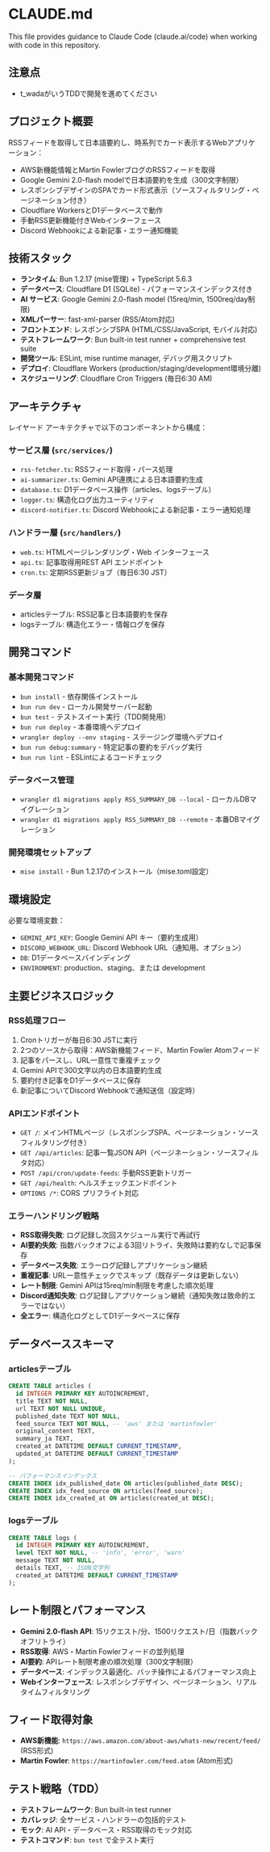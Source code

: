 # CLAUDE.md

This file provides guidance to Claude Code (claude.ai/code) when working with code in this repository.

## 注意点
- t_wadaがいうTDDで開発を進めてください


## プロジェクト概要

RSSフィードを取得して日本語要約し、時系列でカード表示するWebアプリケーション：
- AWS新機能情報とMartin FowlerブログのRSSフィードを取得
- Google Gemini 2.0-flash modelで日本語要約を生成（300文字制限）
- レスポンシブデザインのSPAでカード形式表示（ソースフィルタリング・ページネーション付き）
- Cloudflare WorkersとD1データベースで動作
- 手動RSS更新機能付きWebインターフェース
- Discord Webhookによる新記事・エラー通知機能

## 技術スタック

- **ランタイム**: Bun 1.2.17 (mise管理) + TypeScript 5.6.3
- **データベース**: Cloudflare D1 (SQLite) - パフォーマンスインデックス付き
- **AI サービス**: Google Gemini 2.0-flash model (15req/min, 1500req/day制限)
- **XMLパーサー**: fast-xml-parser (RSS/Atom対応)
- **フロントエンド**: レスポンシブSPA (HTML/CSS/JavaScript, モバイル対応)
- **テストフレームワーク**: Bun built-in test runner + comprehensive test suite
- **開発ツール**: ESLint, mise runtime manager, デバッグ用スクリプト
- **デプロイ**: Cloudflare Workers (production/staging/development環境分離)
- **スケジューリング**: Cloudflare Cron Triggers (毎日6:30 AM)

## アーキテクチャ

レイヤード アーキテクチャで以下のコンポーネントから構成：

### サービス層 (`src/services/`)
- `rss-fetcher.ts`: RSSフィード取得・パース処理
- `ai-summarizer.ts`: Gemini API連携による日本語要約生成
- `database.ts`: D1データベース操作（articles、logsテーブル）
- `logger.ts`: 構造化ログ出力ユーティリティ
- `discord-notifier.ts`: Discord Webhookによる新記事・エラー通知処理

### ハンドラー層 (`src/handlers/`)
- `web.ts`: HTMLページレンダリング・Web インターフェース
- `api.ts`: 記事取得用REST API エンドポイント
- `cron.ts`: 定期RSS更新ジョブ（毎日6:30 JST）

### データ層
- articlesテーブル: RSS記事と日本語要約を保存
- logsテーブル: 構造化エラー・情報ログを保存

## 開発コマンド

### 基本開発コマンド
- `bun install` - 依存関係インストール
- `bun run dev` - ローカル開発サーバー起動
- `bun test` - テストスイート実行（TDD開発用）
- `bun run deploy` - 本番環境へデプロイ
- `wrangler deploy --env staging` - ステージング環境へデプロイ
- `bun run debug:summary` - 特定記事の要約をデバッグ実行
- `bun run lint` - ESLintによるコードチェック

### データベース管理
- `wrangler d1 migrations apply RSS_SUMMARY_DB --local` - ローカルDBマイグレーション
- `wrangler d1 migrations apply RSS_SUMMARY_DB --remote` - 本番DBマイグレーション

### 開発環境セットアップ
- `mise install` - Bun 1.2.17のインストール（mise.toml設定）

## 環境設定

必要な環境変数：
- `GEMINI_API_KEY`: Google Gemini API キー（要約生成用）
- `DISCORD_WEBHOOK_URL`: Discord Webhook URL（通知用、オプション）
- `DB`: D1データベースバインディング
- `ENVIRONMENT`: production、staging、または development

## 主要ビジネスロジック

### RSS処理フロー
1. Cronトリガーが毎日6:30 JSTに実行
2. 2つのソースから取得：AWS新機能フィード、Martin Fowler Atomフィード
3. 記事をパースし、URL一意性で重複チェック
4. Gemini APIで300文字以内の日本語要約生成
5. 要約付き記事をD1データベースに保存
6. 新記事についてDiscord Webhookで通知送信（設定時）

### APIエンドポイント
- `GET /`: メインHTMLページ（レスポンシブSPA、ページネーション・ソースフィルタリング付き）
- `GET /api/articles`: 記事一覧JSON API（ページネーション・ソースフィルタ対応）
- `POST /api/cron/update-feeds`: 手動RSS更新トリガー
- `GET /api/health`: ヘルスチェックエンドポイント
- `OPTIONS /*`: CORS プリフライト対応

### エラーハンドリング戦略
- **RSS取得失敗**: ログ記録し次回スケジュール実行で再試行
- **AI要約失敗**: 指数バックオフによる3回リトライ、失敗時は要約なしで記事保存
- **データベース失敗**: エラーログ記録しアプリケーション継続
- **重複記事**: URL一意性チェックでスキップ（既存データは更新しない）
- **レート制限**: Gemini APIは15req/min制限を考慮した順次処理
- **Discord通知失敗**: ログ記録しアプリケーション継続（通知失敗は致命的エラーではない）
- **全エラー**: 構造化ログとしてD1データベースに保存

## データベーススキーマ

### articlesテーブル
```sql
CREATE TABLE articles (
  id INTEGER PRIMARY KEY AUTOINCREMENT,
  title TEXT NOT NULL,
  url TEXT NOT NULL UNIQUE,
  published_date TEXT NOT NULL,
  feed_source TEXT NOT NULL, -- 'aws' または 'martinfowler'
  original_content TEXT,
  summary_ja TEXT,
  created_at DATETIME DEFAULT CURRENT_TIMESTAMP,
  updated_at DATETIME DEFAULT CURRENT_TIMESTAMP
);

-- パフォーマンスインデックス
CREATE INDEX idx_published_date ON articles(published_date DESC);
CREATE INDEX idx_feed_source ON articles(feed_source);
CREATE INDEX idx_created_at ON articles(created_at DESC);
```

### logsテーブル
```sql
CREATE TABLE logs (
  id INTEGER PRIMARY KEY AUTOINCREMENT,
  level TEXT NOT NULL, -- 'info', 'error', 'warn'
  message TEXT NOT NULL,
  details TEXT, -- JSON文字列
  created_at DATETIME DEFAULT CURRENT_TIMESTAMP
);
```

## レート制限とパフォーマンス

- **Gemini 2.0-flash API**: 15リクエスト/分、1500リクエスト/日（指数バックオフリトライ）
- **RSS取得**: AWS・Martin Fowlerフィードの並列処理
- **AI要約**: APIレート制限考慮の順次処理（300文字制限）
- **データベース**: インデックス最適化、バッチ操作によるパフォーマンス向上
- **Webインターフェース**: レスポンシブデザイン、ページネーション、リアルタイムフィルタリング

## フィード取得対象

- **AWS新機能**: `https://aws.amazon.com/about-aws/whats-new/recent/feed/` (RSS形式)
- **Martin Fowler**: `https://martinfowler.com/feed.atom` (Atom形式)

## テスト戦略（TDD）

- **テストフレームワーク**: Bun built-in test runner
- **カバレッジ**: 全サービス・ハンドラーの包括的テスト
- **モック**: AI API・データベース・RSS取得のモック対応
- **テストコマンド**: `bun test` で全テスト実行